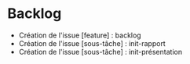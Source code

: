 # Backlog

- Création de l'issue [feature] : backlog
- Création de l'issue [sous-tâche] : init-rapport
- Création de l'issue [sous-tâche] : init-présentation
